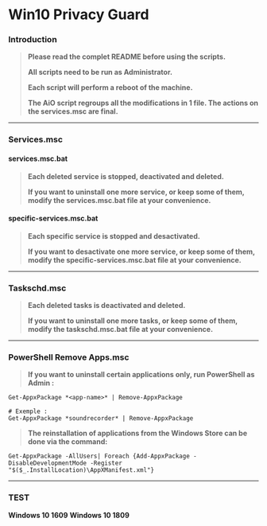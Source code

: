 # Win10 Privacy Guard

### Introduction

>**Please read the complet README before using the scripts.**
>
>**All scripts need to be run as Administrator.**
> 
>**Each script will perform a reboot of the machine.**
>
>**The AiO script regroups all the modifications in 1 file. The actions on the services.msc are final.**

---

### Services.msc

#### services.msc.bat

> **Each deleted service is stopped, deactivated and deleted.**
> 
> **If you want to uninstall one more service, or keep some of them, modify the services.msc.bat file at your convenience.**

#### specific-services.msc.bat

> **Each specific service is stopped and desactivated.**
> 
> **If you want to desactivate one more service, or keep some of them, modify the specific-services.msc.bat file at your convenience.**

---

### Taskschd.msc

> **Each deleted tasks is deactivated and deleted.**
> 
> **If you want to uninstall one more tasks, or keep some of them, modify the taskschd.msc.bat file at your convenience.**

---

### PowerShell Remove Apps.msc

> **If you want to uninstall certain applications only, run PowerShell as Admin :**

```
Get-AppxPackage *<app-name>* | Remove-AppxPackage

# Exemple :
Get-AppxPackage *soundrecorder* | Remove-AppxPackage
```

> **The reinstallation of applications from the Windows Store can be done via the command:**

``` batch
Get-AppxPackage -AllUsers| Foreach {Add-AppxPackage -DisableDevelopmentMode -Register "$($_.InstallLocation)\AppXManifest.xml"}
```

---

### TEST

**Windows 10 1609**
**Windows 10 1809**
